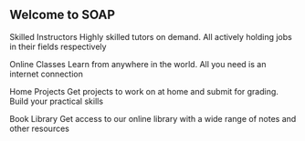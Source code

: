 ## Welcome to SOAP

Skilled Instructors
Highly skilled tutors on demand. All actively holding jobs in their fields respectively

Online Classes
Learn from anywhere in the world. All you need is an internet connection

Home Projects
Get projects to work on at home and submit for grading. Build your practical skills

Book Library
Get access to our online library with a wide range of notes and other resources
